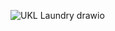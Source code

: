 ![UKL Laundry drawio](https://user-images.githubusercontent.com/92833376/165548262-2055ffe2-0620-4736-b3fe-e27efd288df0.png)
